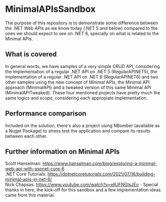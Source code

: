 # MinimalAPIsSandbox

The purpose of this repository is to demonstrate some difference between the .NET Web APIs as we know today (.NET 5 and below) compared to the ones we should expect to see on .NET 6, specially on what is related to the Minimal APIs.

## What is covered

In general words, we have samples of a very simple CRUD API, considering the implementation of a regular .NET API on .NET 5 (RegularAPINET5), the implementation of a regular .NET API on .NET 6 (RegularAPINET6) and two other samples using the new concept of Minimal APIs, the Minimal API approach (MinimalAPI) and a tweaked version of this same Minimal API (MinimalAPITweaked).
These four mentioned projects have pretty much the same logics and scope, considering each appropiate implementation.

## Performance comparison

Included on the solution, there's also a project using NBomber (available as a Nuget Package) to stress test the application and compare its results between each other.

## Further information on Minimal APIs

Scott Hanselman: https://www.hanselman.com/blog/exploring-a-minimal-web-api-with-aspnet-core-6  
.NET Core Tutorials: https://dotnetcoretutorials.com/2021/07/16/building-minimal-apis-in-net-6/  
Nick Chapsas: https://www.youtube.com/watch?v=eRJFNGIsJEo - Special thanks in here, the kick-off for this sandbox and a few implementation ideas came from this material.
